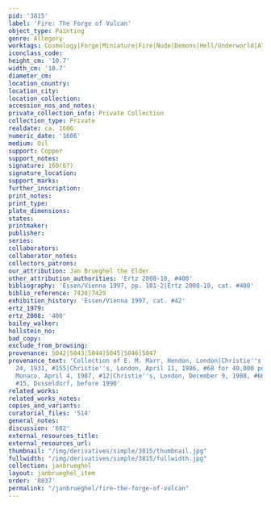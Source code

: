 ```yaml
---
pid: '3815'
label: 'Fire: The Forge of Vulcan'
object_type: Painting
genre: Allegory
worktags: Cosmology|Forge|Miniature|Fire|Nude|Demons|Hell/Underworld|Allegory|Classical|Mythological|Armor
iconclass_code:
height_cm: '10.7'
width_cm: '10.7'
diameter_cm:
location_country:
location_city:
location_collection:
accession_nos_and_notes:
private_collection_info: Private Collection
collection_type: Private
realdate: ca. 1606
numeric_date: '1606'
medium: Oil
support: Copper
support_notes:
signature: 160(6?)
signature_location:
support_marks:
further_inscription:
print_notes:
print_type:
plate_dimensions:
states:
printmaker:
publisher:
series:
collaborators:
collaborator_notes:
collectors_patrons:
our_attribution: Jan Brueghel the Elder
other_attribution_authorities: 'Ertz 2008-10, #400'
bibliography: 'Essen/Vienna 1997, pp. 181-2|Ertz 2008-10, cat. #400'
biblio_reference: 7428|7429
exhibition_history: 'Essen/Vienna 1997, cat. #42'
ertz_1979:
ertz_2008: '400'
bailey_walker:
hollstein_no:
bad_copy:
exclude_from_browsing:
provenance: 5042|5043|5044|5045|5046|5047
provenance_text: 'Collection of E. M. Marr, Hendon, London|Christie''s, London, July
  24, 1931, #155|Christie''s, London, April 11, 1986, #68 for 40,000 pounds|Christie''s,
  Monaco, April 4, 1987, #12|Christie''s, London, December 9, 1988, #66|Gallery Lingenauber
  #15, Dusseldorf, before 1990'
related_works:
related_works_notes:
copies_and_variants:
curatorial_files: '514'
general_notes:
discussion: '682'
external_resources_title:
external_resources_url:
thumbnail: "/img/derivatives/simple/3815/thumbnail.jpg"
fullwidth: "/img/derivatives/simple/3815/fullwidth.jpg"
collection: janbrueghel
layout: janbrueghel_item
order: '0837'
permalink: "/janbrueghel/fire-the-forge-of-vulcan"
---
```

